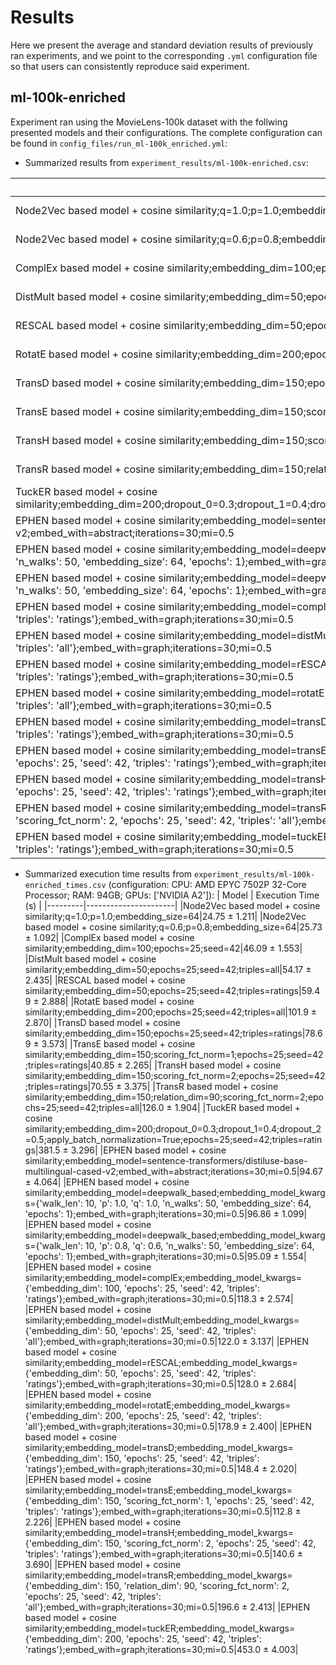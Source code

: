 # Results
Here we present the average and standard deviation results of previously ran experiments, and we point to the corresponding `.yml` configuration file so that users can consistently reproduce said experiment.

## ml-100k-enriched
Experiment ran using the MovieLens-100k dataset with the follwing presented models and their configurations. The complete configuration can be found in `config_files/run_ml-100k_enriched.yml`: 

- Summarized results from `experiment_results/ml-100k-enriched.csv`:

| Model | MAP@5 | nDCG@5 |
|---------|---------|-----------|
|Node2Vec based model + cosine similarity;q=1.0;p=1.0;embedding_size=64|.1833 ± .0086|.2354 ± .0109|
|Node2Vec based model + cosine similarity;q=0.6;p=0.8;embedding_size=64|.1783 ± .0060|.2328 ± .0090|
|ComplEx based model + cosine similarity;embedding_dim=100;epochs=25;seed=42|.0063 ± .0004|.0096 ± .0006|
|DistMult based model + cosine similarity;embedding_dim=50;epochs=25;seed=42;triples=all|.0038 ± .0004|.0060 ± .0006|
|RESCAL based model + cosine similarity;embedding_dim=50;epochs=25;seed=42;triples=ratings|.0076 ± .0002|.0119 ± .0007|
|RotatE based model + cosine similarity;embedding_dim=200;epochs=25;seed=42;triples=all|.0065 ± .0006|.0102 ± .0007|
|TransD based model + cosine similarity;embedding_dim=150;epochs=25;seed=42;triples=ratings|.0062 ± .0013|.0096 ± .0014|
|TransE based model + cosine similarity;embedding_dim=150;scoring_fct_norm=1;epochs=25;seed=42;triples=ratings|.0046 ± .0004|.0073 ± .0007|
|TransH based model + cosine similarity;embedding_dim=150;scoring_fct_norm=2;epochs=25;seed=42;triples=ratings|.0012 ± .0002|.0019 ± .0002|
|TransR based model + cosine similarity;embedding_dim=150;relation_dim=90;scoring_fct_norm=2;epochs=25;seed=42;triples=all|.0033 ± .0002|.0053 ± .0006|
|TuckER based model + cosine similarity;embedding_dim=200;dropout_0=0.3;dropout_1=0.4;dropout_2=0.5;apply_batch_normalization=True;epochs=25;seed=42;triples=ratings|.0041 ± .0007|.0063 ± .0010|
|EPHEN based model + cosine similarity;embedding_model=sentence-transformers/distiluse-base-multilingual-cased-v2;embed_with=abstract;iterations=30;mi=0.5|.0028 ± .0004|.0046 ± .0006|
|EPHEN based model + cosine similarity;embedding_model=deepwalk_based;embedding_model_kwargs={'walk_len': 10, 'p': 1.0, 'q': 1.0, 'n_walks': 50, 'embedding_size': 64, 'epochs': 1};embed_with=graph;iterations=30;mi=0.5|.1836 ± .0091|.2375 ± .0103|
|EPHEN based model + cosine similarity;embedding_model=deepwalk_based;embedding_model_kwargs={'walk_len': 10, 'p': 0.8, 'q': 0.6, 'n_walks': 50, 'embedding_size': 64, 'epochs': 1};embed_with=graph;iterations=30;mi=0.5|.1772 ± .0057|.2304 ± .0043|
|EPHEN based model + cosine similarity;embedding_model=complEx;embedding_model_kwargs={'embedding_dim': 100, 'epochs': 25, 'seed': 42, 'triples': 'ratings'};embed_with=graph;iterations=30;mi=0.5|.0062 ± .0004|.0096 ± .0006|
|EPHEN based model + cosine similarity;embedding_model=distMult;embedding_model_kwargs={'embedding_dim': 50, 'epochs': 25, 'seed': 42, 'triples': 'all'};embed_with=graph;iterations=30;mi=0.5|.0038 ± .0004|.0060 ± .0006|
|EPHEN based model + cosine similarity;embedding_model=rESCAL;embedding_model_kwargs={'embedding_dim': 50, 'epochs': 25, 'seed': 42, 'triples': 'ratings'};embed_with=graph;iterations=30;mi=0.5|.0076 ± .0002|.0119 ± .0007|
|EPHEN based model + cosine similarity;embedding_model=rotatE;embedding_model_kwargs={'embedding_dim': 200, 'epochs': 25, 'seed': 42, 'triples': 'all'};embed_with=graph;iterations=30;mi=0.5|.0065 ± .0006|.0102 ± .0007|
|EPHEN based model + cosine similarity;embedding_model=transD;embedding_model_kwargs={'embedding_dim': 150, 'epochs': 25, 'seed': 42, 'triples': 'ratings'};embed_with=graph;iterations=30;mi=0.5|.0062 ± .0013|.0096 ± .0014|
|EPHEN based model + cosine similarity;embedding_model=transE;embedding_model_kwargs={'embedding_dim': 150, 'scoring_fct_norm': 1, 'epochs': 25, 'seed': 42, 'triples': 'ratings'};embed_with=graph;iterations=30;mi=0.5|.0046 ± .0004|.0073 ± .0007|
|EPHEN based model + cosine similarity;embedding_model=transH;embedding_model_kwargs={'embedding_dim': 150, 'scoring_fct_norm': 2, 'epochs': 25, 'seed': 42, 'triples': 'ratings'};embed_with=graph;iterations=30;mi=0.5|.0012 ± .0002|.0019 ± .0002|
|EPHEN based model + cosine similarity;embedding_model=transR;embedding_model_kwargs={'embedding_dim': 150, 'relation_dim': 90, 'scoring_fct_norm': 2, 'epochs': 25, 'seed': 42, 'triples': 'all'};embed_with=graph;iterations=30;mi=0.5|.0033 ± .0002|.0053 ± .0006|
|EPHEN based model + cosine similarity;embedding_model=tuckER;embedding_model_kwargs={'embedding_dim': 200, 'epochs': 25, 'seed': 42, 'triples': 'ratings'};embed_with=graph;iterations=30;mi=0.5|.0041 ± .0007|.0063 ± .0010|

- Summarized execution time results from `experiment_results/ml-100k-enriched_times.csv` (configuration: CPU: AMD EPYC 7502P 32-Core Processor; RAM: 94GB; GPUs: ['NVIDIA A2']):
| Model | Execution Time (s) |
|---------|----------------------|
|Node2Vec based model + cosine similarity;q=1.0;p=1.0;embedding_size=64|24.75 ± 1.211|
|Node2Vec based model + cosine similarity;q=0.6;p=0.8;embedding_size=64|25.73 ± 1.092|
|ComplEx based model + cosine similarity;embedding_dim=100;epochs=25;seed=42|46.09 ± 1.553|
|DistMult based model + cosine similarity;embedding_dim=50;epochs=25;seed=42;triples=all|54.17 ± 2.435|
|RESCAL based model + cosine similarity;embedding_dim=50;epochs=25;seed=42;triples=ratings|59.49 ± 2.888|
|RotatE based model + cosine similarity;embedding_dim=200;epochs=25;seed=42;triples=all|101.9 ± 2.870|
|TransD based model + cosine similarity;embedding_dim=150;epochs=25;seed=42;triples=ratings|78.69 ± 3.573|
|TransE based model + cosine similarity;embedding_dim=150;scoring_fct_norm=1;epochs=25;seed=42;triples=ratings|40.85 ± 2.265|
|TransH based model + cosine similarity;embedding_dim=150;scoring_fct_norm=2;epochs=25;seed=42;triples=ratings|70.55 ± 3.375|
|TransR based model + cosine similarity;embedding_dim=150;relation_dim=90;scoring_fct_norm=2;epochs=25;seed=42;triples=all|126.0 ± 1.904|
|TuckER based model + cosine similarity;embedding_dim=200;dropout_0=0.3;dropout_1=0.4;dropout_2=0.5;apply_batch_normalization=True;epochs=25;seed=42;triples=ratings|381.5 ± 3.296|
|EPHEN based model + cosine similarity;embedding_model=sentence-transformers/distiluse-base-multilingual-cased-v2;embed_with=abstract;iterations=30;mi=0.5|94.67 ± 4.064|
|EPHEN based model + cosine similarity;embedding_model=deepwalk_based;embedding_model_kwargs={'walk_len': 10, 'p': 1.0, 'q': 1.0, 'n_walks': 50, 'embedding_size': 64, 'epochs': 1};embed_with=graph;iterations=30;mi=0.5|96.86 ± 1.099|
|EPHEN based model + cosine similarity;embedding_model=deepwalk_based;embedding_model_kwargs={'walk_len': 10, 'p': 0.8, 'q': 0.6, 'n_walks': 50, 'embedding_size': 64, 'epochs': 1};embed_with=graph;iterations=30;mi=0.5|95.09 ± 1.554|
|EPHEN based model + cosine similarity;embedding_model=complEx;embedding_model_kwargs={'embedding_dim': 100, 'epochs': 25, 'seed': 42, 'triples': 'ratings'};embed_with=graph;iterations=30;mi=0.5|118.3 ± 2.574|
|EPHEN based model + cosine similarity;embedding_model=distMult;embedding_model_kwargs={'embedding_dim': 50, 'epochs': 25, 'seed': 42, 'triples': 'all'};embed_with=graph;iterations=30;mi=0.5|122.0 ± 3.137|
|EPHEN based model + cosine similarity;embedding_model=rESCAL;embedding_model_kwargs={'embedding_dim': 50, 'epochs': 25, 'seed': 42, 'triples': 'ratings'};embed_with=graph;iterations=30;mi=0.5|128.0 ± 2.684|
|EPHEN based model + cosine similarity;embedding_model=rotatE;embedding_model_kwargs={'embedding_dim': 200, 'epochs': 25, 'seed': 42, 'triples': 'all'};embed_with=graph;iterations=30;mi=0.5|178.9 ± 2.400|
|EPHEN based model + cosine similarity;embedding_model=transD;embedding_model_kwargs={'embedding_dim': 150, 'epochs': 25, 'seed': 42, 'triples': 'ratings'};embed_with=graph;iterations=30;mi=0.5|148.4 ± 2.020|
|EPHEN based model + cosine similarity;embedding_model=transE;embedding_model_kwargs={'embedding_dim': 150, 'scoring_fct_norm': 1, 'epochs': 25, 'seed': 42, 'triples': 'ratings'};embed_with=graph;iterations=30;mi=0.5|112.8 ± 2.226|
|EPHEN based model + cosine similarity;embedding_model=transH;embedding_model_kwargs={'embedding_dim': 150, 'scoring_fct_norm': 2, 'epochs': 25, 'seed': 42, 'triples': 'ratings'};embed_with=graph;iterations=30;mi=0.5|140.6 ± 3.690|
|EPHEN based model + cosine similarity;embedding_model=transR;embedding_model_kwargs={'embedding_dim': 150, 'relation_dim': 90, 'scoring_fct_norm': 2, 'epochs': 25, 'seed': 42, 'triples': 'all'};embed_with=graph;iterations=30;mi=0.5|196.6 ± 2.413|
|EPHEN based model + cosine similarity;embedding_model=tuckER;embedding_model_kwargs={'embedding_dim': 200, 'epochs': 25, 'seed': 42, 'triples': 'ratings'};embed_with=graph;iterations=30;mi=0.5|453.0 ± 4.003|